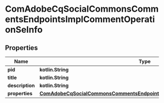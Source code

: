 
# ComAdobeCqSocialCommonsCommentsEndpointsImplCommentOperationSeInfo

## Properties
Name | Type | Description | Notes
------------ | ------------- | ------------- | -------------
**pid** | **kotlin.String** |  |  [optional]
**title** | **kotlin.String** |  |  [optional]
**description** | **kotlin.String** |  |  [optional]
**properties** | [**ComAdobeCqSocialCommonsCommentsEndpointsImplCommentOperationSeProperties**](ComAdobeCqSocialCommonsCommentsEndpointsImplCommentOperationSeProperties.md) |  |  [optional]



